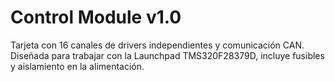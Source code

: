 # Control Module v1.0

Tarjeta con 16 canales de drivers independientes y comunicación CAN. Diseñada para trabajar con la Launchpad TMS320F28379D, incluye fusibles y aislamiento en la alimentación.

